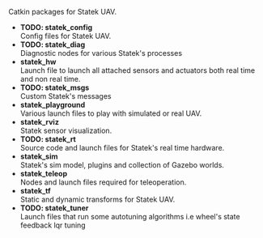 Catkin packages for Statek UAV.

* **TODO: statek_config** </br>
  Config files for Statek UAV.
* **TODO: statek_diag** </br>
  Diagnostic nodes for various Statek's processes
* **statek_hw** </br>
  Launch file to launch all attached sensors and actuators both real time and non real time.
* **TODO: statek_msgs** </br>
  Custom Statek's messages
* **statek_playground** </br>
  Various launch files to play with simulated or real UAV.
* **statek_rviz** </br>
  Statek sensor visualization. 
* **TODO: statek_rt** </br>
  Source code and launch files for Statek's real time hardware.
* **statek_sim** </br>
  Statek's sim model, plugins and collection of Gazebo worlds.
* **statek_teleop** </br>
  Nodes and launch files required for teleoperation.
* **statek_tf** </br>
  Static and dynamic transforms for Statek UAV.
* **TODO: statek_tuner** </br>
  Launch files that run some autotuning algorithms i.e wheel's state feedback lqr tuning
